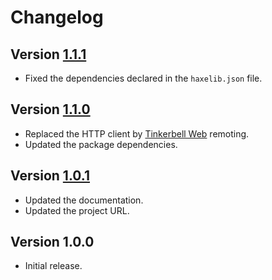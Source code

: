 # Changelog

## Version [1.1.1](https://bitbucket.org/cedx/free-mobile.hx/branches/compare/v1.1.1..v1.1.0)
- Fixed the dependencies declared in the `haxelib.json` file.

## Version [1.1.0](https://bitbucket.org/cedx/free-mobile.hx/branches/compare/v1.1.0..v1.0.1)
- Replaced the HTTP client by [Tinkerbell Web](https://haxetink.github.io/tink_web) remoting.
- Updated the package dependencies.

## Version [1.0.1](https://bitbucket.org/cedx/free-mobile.hx/branches/compare/v1.0.1..v1.0.0)
- Updated the documentation.
- Updated the project URL.

## Version 1.0.0
- Initial release.
